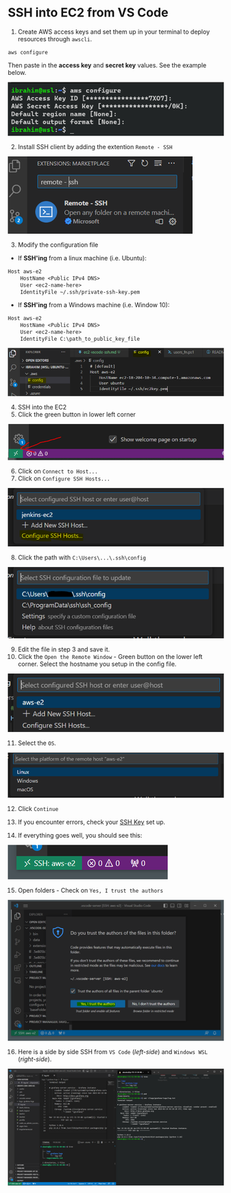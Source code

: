 # SSH into EC2 from VS Code

1. Create AWS access keys and set them up in your terminal to deploy resources through `awscli`.
```
aws configure
```
Then paste in the **access key** and **secret key** values. See the example below.

![](./images/ssh1.PNG)

2. Install SSH client by adding the extention `Remote - SSH`

![](./images/ssh2.PNG)

3. Modify the configuration file
* If **SSH'ing** from a linux machine (i.e. Ubuntu):
```
Host aws-e2
    HostName <Public IPv4 DNS>
    User <ec2-name-here>
    IdentityFile ~/.ssh/private-ssh-key.pem
```
* If **SSH'ing** from a Windows machine (i.e. Window 10):
```
Host aws-e2
    HostName <Public IPv4 DNS>
    User <ec2-name-here>
    IdentityFile C:\path_to_public_key_file
```

![](./images/ssh3.PNG)

4. SSH into the EC2
5. Click the green button in lower left corner

![](./images/ssh4.PNG)

6. Click on `Connect to Host...`
7. Click on `Configure SSH Hosts...`

![](./images/ssh7.PNG)

8. Click the path with `C:\Users\...\.ssh\config`

![](./images/ssh8.PNG)

9. Edit the file in step 3 and save it.
10. Click the `Open the Remote Window` - Green button on the lower left corner. Select the hostname you setup in the config file.

![](./images/ssh9.PNG)

11. Select the `OS`.

![](./images/ssh10.PNG)

12. Click `Continue`

13. If you encounter errors, check your [SSH Key](https://www.baeldung.com/linux/ssh-key-format-issues-invalid-format-error) set up.

14. If everything goes well, you should see this:

![](./images/ssh11.PNG)

15. Open folders - Check on `Yes, I trust the authors`

![](./images/ssh12.PNG)

16. Here is a side by side SSH from `VS Code` (*left-side*) and `Windows WSL` (*right-side*).

![](./images/ssh13.PNG)

